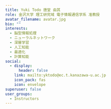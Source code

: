 ```yaml
---
title: Yuki Todo 唐堂 由其
role: 金沢大学 理工研究域 電子情報通信学系 准教授
avatar_filename: avatar.jpg
bio: ""
interests:
  - 脳型情報処理
  - ニューラルネットワーク
  - 深層学習
  - 人工知能
  - 最適化
  - 計算知能
social:
  - display:
      header: false
    link: mailto:yktodo@ec.t.kanazawa-u.ac.jp
    icon_pack: fas
    icon: envelope
superuser: false
user_groups:
  - Instructors
---
```

